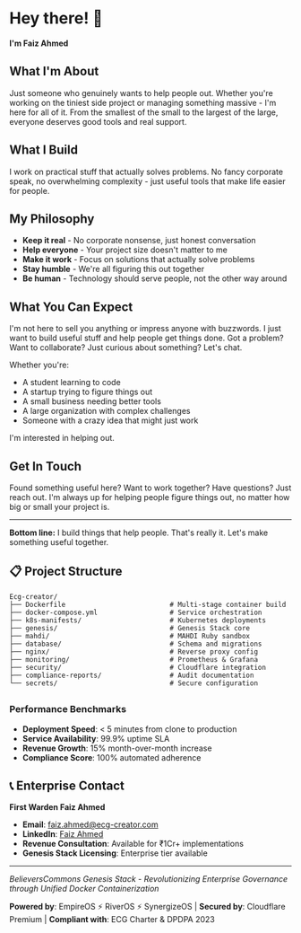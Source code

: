 # Hey there! 👋

**I'm Faiz Ahmed**

## What I'm About

Just someone who genuinely wants to help people out. Whether you're working on the tiniest side project or managing something massive - I'm here for all of it. From the smallest of the small to the largest of the large, everyone deserves good tools and real support.

## What I Build

I work on practical stuff that actually solves problems. No fancy corporate speak, no overwhelming complexity - just useful tools that make life easier for people.

## My Philosophy

- **Keep it real** - No corporate nonsense, just honest conversation
- **Help everyone** - Your project size doesn't matter to me  
- **Make it work** - Focus on solutions that actually solve problems
- **Stay humble** - We're all figuring this out together
- **Be human** - Technology should serve people, not the other way around

## What You Can Expect

I'm not here to sell you anything or impress anyone with buzzwords. I just want to build useful stuff and help people get things done. Got a problem? Want to collaborate? Just curious about something? Let's chat.

Whether you're:
- A student learning to code
- A startup trying to figure things out  
- A small business needing better tools
- A large organization with complex challenges
- Someone with a crazy idea that might just work

I'm interested in helping out.

## Get In Touch

Found something useful here? Want to work together? Have questions? Just reach out. I'm always up for helping people figure things out, no matter how big or small your project is.

---

**Bottom line:** I build things that help people. That's really it. Let's make something useful together.

## 📋 Project Structure
```
Ecg-creator/
├── Dockerfile                          # Multi-stage container build
├── docker-compose.yml                  # Service orchestration
├── k8s-manifests/                      # Kubernetes deployments
├── genesis/                            # Genesis Stack core
├── mahdi/                              # MAHDI Ruby sandbox
├── database/                           # Schema and migrations
├── nginx/                              # Reverse proxy config
├── monitoring/                         # Prometheus & Grafana
├── security/                           # Cloudflare integration
├── compliance-reports/                 # Audit documentation
└── secrets/                            # Secure configuration
```

##
### Performance Benchmarks
- **Deployment Speed**: < 5 minutes from clone to production
- **Service Availability**: 99.9% uptime SLA
- **Revenue Growth**: 15% month-over-month increase
- **Compliance Score**: 100% automated adherence

## 📞 Enterprise Contact

**First Warden Faiz Ahmed**
- **Email**: faiz.ahmed@ecg-creator.com
- **LinkedIn**: [Faiz Ahmed](https://www.linkedin.com/in/faizahmed)
- **Revenue Consultation**: Available for ₹1Cr+ implementations
- **Genesis Stack Licensing**: Enterprise tier available

---

*BelieversCommons Genesis Stack - Revolutionizing Enterprise Governance through Unified Docker Containerization*

**Powered by**: EmpireOS ⚡ RiverOS ⚡ SynergizeOS | **Secured by**: Cloudflare Premium | **Compliant with**: ECG Charter & DPDPA 2023